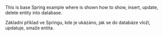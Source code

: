 This is base Spring example where is shown how to show, insert, update, delete entity into database. 

Základní příklad ve Springu, kde je ukázáno, jak se do databáze vloží, updatuje, smaže entita.
